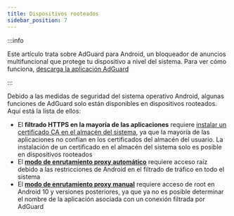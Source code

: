 ```yaml
---
title: Dispositivos rooteados
sidebar_position: 7
---
```


:::info

Este artículo trata sobre AdGuard para Android, un bloqueador de anuncios multifuncional que protege tu dispositivo a nivel del sistema. Para ver cómo funciona, [descarga la aplicación AdGuard](https://agrd.io/download-kb-adblock)

:::

Debido a las medidas de seguridad del sistema operativo Android, algunas funciones de AdGuard solo están disponibles en dispositivos rooteados. Aquí está la lista de ellos:

- El **filtrado HTTPS en la mayoría de las aplicaciones** requiere [instalar un certificado CA en el almacén del sistema](/adguard-for-android/features/settings#security-certificates), ya que la mayoría de las aplicaciones no confían en los certificados del almacén del usuario. La instalación de un certificado en el almacén del sistema solo es posible en dispositivos rooteados
- El [**modo de enrutamiento proxy automático**](/adguard-for-android/features/settings#routing-mode) requiere acceso raíz debido a las restricciones de Android en el filtrado de tráfico en todo el sistema
- El [**modo de enrutamiento proxy manual**](/adguard-for-android/features/settings#routing-mode) requiere acceso de root en Android 10 y versiones posteriores, ya que ya no es posible determinar el nombre de la aplicación asociada con un conexión filtrada por AdGuard
